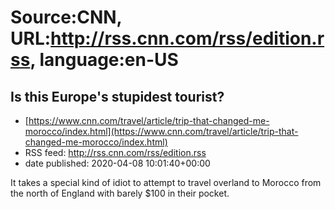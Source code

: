 # Source:CNN, URL:http://rss.cnn.com/rss/edition.rss, language:en-US

## Is this Europe's stupidest tourist?
 - [https://www.cnn.com/travel/article/trip-that-changed-me-morocco/index.html](https://www.cnn.com/travel/article/trip-that-changed-me-morocco/index.html)
 - RSS feed: http://rss.cnn.com/rss/edition.rss
 - date published: 2020-04-08 10:01:40+00:00

It takes a special kind of idiot to attempt to travel overland to Morocco from the north of England with barely $100 in their pocket.

